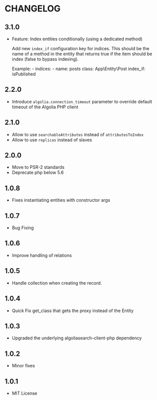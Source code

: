 CHANGELOG
=========

3.1.0
-----

* Feature: Index entities conditionally (using a dedicated method)

    Add new `index_if` configuration key for indices.
    This should be the name of a method in the entity that
    returns true if the item should be index (false to bypass indexing).
    
    Example:
        - indices:
            - name: posts
              class: App\Entity\Post
              index_if: isPublished

2.2.0
-----

- Introduce `algolia.connection_timeout` parameter to override default timeout of the Algolia PHP client

2.1.0
-----

- Allow to use `searchableAttributes` instead of `attributesToIndex`
- Allow to use `replicas` instead of slaves

2.0.0
-----

- Move to PSR-2 standards
- Deprecate php below 5.6

1.0.8
-----

- Fixes instantiating entities with constructor args

1.0.7
-----

- Bug Fixing

1.0.6
-----

- Improve handling of relations

1.0.5
-----

- Handle collection when creating the record.

1.0.4
-----

- Quick Fix get_class that gets the proxy instead of the Entity

1.0.3
-----

- Upgraded the underlying algoliasearch-client-php dependency

1.0.2
-----

- Minor fixes

1.0.1
-----

- MIT License

